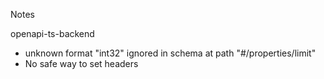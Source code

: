 Notes

openapi-ts-backend

- unknown format "int32" ignored in schema at path "#/properties/limit"
- No safe way to set headers
